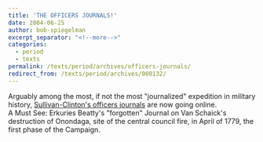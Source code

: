 ```yaml
---
title: 'THE OFFICERS JOURNALS!'
date: 2004-06-25
author: bob-spiegelman
excerpt_separator: "<!--more-->"
categories:
  - period
  - texts
permalink: /texts/period/archives/officers-journals/
redirect_from: /texts/period/archives/000132/
---
```



Arguably among the most, if not the most "journalized" expedition in military history, [Sullivan-Clinton's officers journals](http://www.usgwarchives.net/pa/1pa/1picts/sullivan/sitetoc.html) are now going online.  
A Must See: Erkuries Beatty's "forgotten" Journal on Van Schaick's destruction of Onondaga, site of the central council fire, in April of 1779, the first phase of the Campaign.
